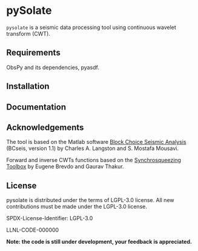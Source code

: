 pySolate
===========
`pysolate` is a seismic data processing tool using continuous wavelet transform (CWT).

Requirements
------------
ObsPy and its dependencies, pyasdf.

Installation
------------

Documentation
-------------

Acknowledgements
----------------
The tool is based on the Matlab software
[Block Choice Seismic Analysis](http://www.ceri.memphis.edu/people/clangstn/software.html)
(BCseis, version 1.1) by Charles A. Langston and S. Mostafa Mousavi.

Forward and inverse CWTs functions based on the 
[Synchrosqueezing Toolbox](https://github.com/ebrevdo/synchrosqueezing) by Eugene Brevdo and Gaurav Thakur.

License
-------
pysolate is distributed under the terms of LGPL-3.0 license.
All new contributions must be made under the LGPL-3.0 license.

SPDX-License-Identifier: LGPL-3.0

LLNL-CODE-000000

**Note: the code is still under development, your feedback is appreciated.**
